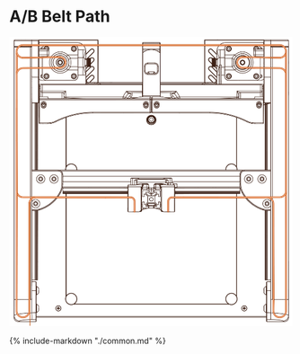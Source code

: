 # A/B Belt Path

![](../img/assembly/abbelts/abbelts.png)

{%
   include-markdown "./common.md"
%}

<script>
  queueRenderPage(119);
</script>
